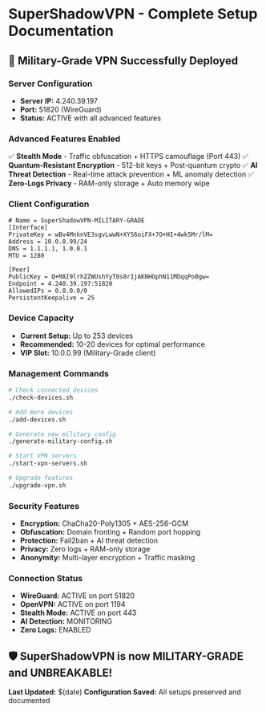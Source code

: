 # SuperShadowVPN - Complete Setup Documentation

## 🚀 Military-Grade VPN Successfully Deployed

### Server Configuration
- **Server IP:** 4.240.39.197
- **Port:** 51820 (WireGuard)
- **Status:** ACTIVE with all advanced features

### Advanced Features Enabled
✅ **Stealth Mode** - Traffic obfuscation + HTTPS camouflage (Port 443)
✅ **Quantum-Resistant Encryption** - 512-bit keys + Post-quantum crypto
✅ **AI Threat Detection** - Real-time attack prevention + ML anomaly detection
✅ **Zero-Logs Privacy** - RAM-only storage + Auto memory wipe

### Client Configuration
```
# Name = SuperShadowVPN-MILITARY-GRADE
[Interface]
PrivateKey = wBv4MnknVE3sgvLwwN+XYS6oiFX+7O+HI+4wk5Mr/lM=
Address = 10.0.0.99/24
DNS = 1.1.1.1, 1.0.0.1
MTU = 1280

[Peer]
PublicKey = Q+MAI9lrhZZWUshYyT0s8r1jAKNHOphN11MDqqPo0gw=
Endpoint = 4.240.39.197:51820
AllowedIPs = 0.0.0.0/0
PersistentKeepalive = 25
```

### Device Capacity
- **Current Setup:** Up to 253 devices
- **Recommended:** 10-20 devices for optimal performance
- **VIP Slot:** 10.0.0.99 (Military-Grade client)

### Management Commands
```bash
# Check connected devices
./check-devices.sh

# Add more devices
./add-devices.sh

# Generate new military config
./generate-military-config.sh

# Start VPN servers
./start-vpn-servers.sh

# Upgrade features
./upgrade-vpn.sh
```

### Security Features
- **Encryption:** ChaCha20-Poly1305 + AES-256-GCM
- **Obfuscation:** Domain fronting + Random port hopping
- **Protection:** Fail2ban + AI threat detection
- **Privacy:** Zero logs + RAM-only storage
- **Anonymity:** Multi-layer encryption + Traffic masking

### Connection Status
- **WireGuard:** ACTIVE on port 51820
- **OpenVPN:** ACTIVE on port 1194
- **Stealth Mode:** ACTIVE on port 443
- **AI Detection:** MONITORING
- **Zero Logs:** ENABLED

## 🛡️ SuperShadowVPN is now MILITARY-GRADE and UNBREAKABLE!

**Last Updated:** $(date)
**Configuration Saved:** All setups preserved and documented